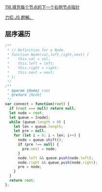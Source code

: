 [116.填充每个节点的下一个右侧节点指针](https://leetcode-cn.com/problems/populating-next-right-pointers-in-each-node/submissions/)

[力扣 JS 题解。](https://github.com/GuYueJiaJie/blog/blob/master/%E7%AE%97%E6%B3%95%E4%B8%8E%E6%95%B0%E6%8D%AE%E7%BB%93%E6%9E%84/README.md)

## 层序遍历

```javascript
/**
 * // Definition for a Node.
 * function Node(val,left,right,next) {
 *    this.val = val;
 *    this.left = left;
 *    this.right = right;
 *    this.next = next;
 * };
 */
/**
 * @param {Node} root
 * @return {Node}
 */
var connect = function(root) {
  if (root === null) return null;
  let node = root;
  let queue = [node];
  while (queue.length > 0) {
    let len = queue.length;
    let pre = null;
    for (let i = 0; i < len; i++) {
      node = queue.shift();
      if (pre !== null) {
        pre.next = node;
      }
      node.left && queue.push(node.left);
      node.right && queue.push(node.right);
      pre = node;
    }
  }
  return root;
};
```
